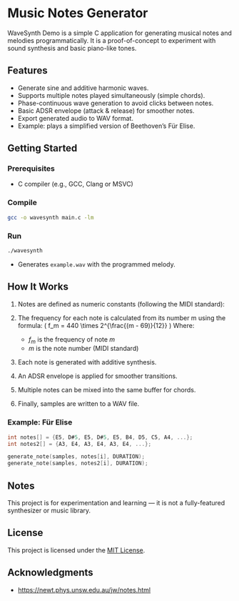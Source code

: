 # Music Notes Generator

WaveSynth Demo is a simple C application for generating musical notes and melodies programmatically. It is a proof-of-concept to experiment with sound synthesis and basic piano-like tones.

## Features

- Generate sine and additive harmonic waves.
- Supports multiple notes played simultaneously (simple chords).
- Phase-continuous wave generation to avoid clicks between notes.
- Basic ADSR envelope (attack & release) for smoother notes.
- Export generated audio to WAV format.
- Example: plays a simplified version of Beethoven’s Für Elise.

## Getting Started

### Prerequisites

- C compiler (e.g., GCC, Clang or MSVC)

### Compile

```bash
gcc -o wavesynth main.c -lm
```

### Run

```bash
./wavesynth
```

- Generates `example.wav` with the programmed melody.

## How It Works

1. Notes are defined as numeric constants (following the MIDI standard):
1. The frequency for each note is calculated from its number m using the formula:
   \( f_m = 440 \times 2^{\frac{(m - 69)}{12}} \)
   Where:

   - $f_m$ is the frequency of note $m$
   - $m$ is the note number (MIDI standard)

1. Each note is generated with additive synthesis.
1. An ADSR envelope is applied for smoother transitions.
1. Multiple notes can be mixed into the same buffer for chords.
1. Finally, samples are written to a WAV file.

### Example: Für Elise

```c
int notes[] = {E5, D#5, E5, D#5, E5, B4, D5, C5, A4, ...};
int notes2[] = {A3, E4, A3, E4, A3, E4, ...};

generate_note(samples, notes[i], DURATION);
generate_note(samples, notes2[i], DURATION);
```

## Notes

This project is for experimentation and learning — it is not a fully-featured synthesizer or music library.

## License

This project is licensed under the [MIT License](LICENSE).

## Acknowledgments

- https://newt.phys.unsw.edu.au/jw/notes.html
